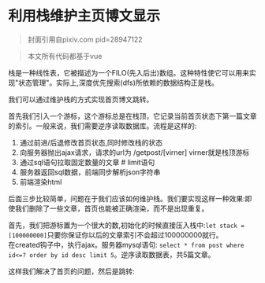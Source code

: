# 利用栈维护主页博文显示

>封面引用自pixiv.com pid=28947122

>本文所有代码都基于vue  

栈是一种线性表，它被描述为一个FILO(先入后出)数组。这种特性使它可以用来实现"状态管理"。实际上,深度优先搜索(dfs)所依赖的数据结构正是栈。  

我们可以通过维护栈的方式实现首页博文跳转。  

首先我们引入一个游标，这个游标总是在栈顶，它记录当前首页状态下第一篇文章的索引。一般来说，我们需要逆序读取数据库。流程是这样的:  

1. 通过前进/后退修改首页状态,同时修改栈的状态
2. 向服务器抛出ajax请求，请求的url为 /getpost/\[virner\] virner就是栈顶游标
3. 通过sql语句拉取固定数量的文章 \# limit语句
4. 服务器返回sql数据，前端同步解析json字符串
5. 前端渲染html

后面三步比较简单，问题在于我们应该如何维护栈。我们要实现这样一种效果:即使我们删除了一些文章，首页也能被正确渲染，而不是出现重复。  

首先，我们把游标置为一个很大的数,初始化的时候直接压入栈中:`let stack = [100000000]`只要你保证你以后的文章索引不会超过100000000就行。  
在created钩子中，执行ajax。服务器mysql语句: `select * from post where id<=? order by id desc limit 5`。逆序读取数据表，共5篇文章。

这样我们解决了首页的问题，然后是跳转:  
